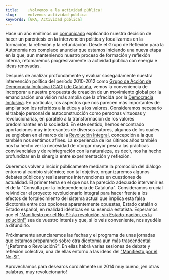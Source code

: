 ```yaml
---
title:    ¡Volvemos a la actividad pública!
slug:     volvemos-actividad-publica
keywords: [GRA, Actividad pública]
---
```


Hace un año emitimos un [comunicado](http://democracia-inclusiva.blogspot.com.es/2012/11/cesamos-la-intervencion-politica-y-nos.html) explicando nuestra decisión de hacer un paréntesis en la intervención política y focalizarnos en la formación, la reflexión y la refundación. Desde el Grupo de Reflexión para la Autonomía nos complace anunciar que estamos iniciando una nueva etapa en la que, aun manteniendo nuestro proceso de formación y reflexión interna, retomaremos progresivamente la actividad pública con energía e ideas renovadas.

Después de analizar profundamente y evaluar sosegadamente nuestra intervención política del período 2010-2012 como [Grupo de Acción de Democracia Inclusiva (GADI) de Cataluña](http://democracia-inclusiva.blogspot.com.es), vemos la conveniencia de incorporar a nuestra propuesta de creación de un movimiento global por la emancipación una visión más amplia que la ofrecida por la [Democracia Inclusiva](http://www.democraciainclusiva.org). En particular, los aspectos que nos parecen más importantes de ampliar son los referidos a la ética y a los valores. Consideramos necesario el trabajo personal de autoconstrucción como personas virtuosas y revolucionarias, en paralelo a la transformación de los valores predominantes en la sociedad. En este sentido, hemos encontrado aportaciones muy interesantes de diversos autores, algunos de los cuales se engloban en el marco de la [Revolución Integral](http://integrarevolucio.net), concepción a la que también nos sentimos afines. La experiencia de los últimos años también nos ha hecho ver la necesidad de otorgar mayor peso a las prácticas convivenciales y de reintegración con la naturaleza, es decir, nos ha hecho profundizar en la sinergia entre experimentación y reflexión.

Queremos volver a incidir públicamente mediante la promoción del diálogo entorno al cambio sistémico; con tal objetivo, organizaremos algunos debates públicos y realizaremos intervenciones en cuestiones de actualidad. El primer tema en el que nos ha parecido adecuado intervenir es el de la "Consulta por la independencia de Cataluña". Consideramos crucial reivindicar el proyecto revolucionario integral para hacer frente a los efectos de fortalecimiento del sistema actual que implica esta falsa dicotomía entre dos opciones aparentemente opuestas, Estado catalán o Estado español, en realidad idénticas en su esencia estatista. Esperamos que el ["Manifiesto por el No-Sí: ¡la revolución, sin Estado-nación, es la solución!"](/es/manifiesto-por-el-no-si) sea de vuestro interés y que, si lo veis conveniente, nos ayudéis a difundirlo.

Próximamente anunciaremos las fechas y el programa de unas jornadas que estamos preparando sobre otra dicotomía aún más trascendental: "¿Reforma o Revolución?". En ellas habrá varias sesiones de debate y reflexión colectiva, una de ellas entorno a las ideas del ["Manifiesto por el No-Sí"](/es/manifiesto-por-el-no-si).

Aprovechamos para desearos cordialmente un 2014 muy bueno, ¡en otras palabras, muy revolucionario!
